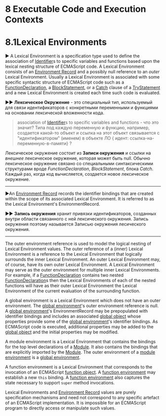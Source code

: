 # 8 Executable Code and Execution Contexts

# 8.1Lexical Environments 

► A  Lexical Environment is a specification type used to define the association of [Identifier](https://www.ecma-international.org/ecma-262/10.0/index.html#prod-Identifier)s to specific variables and functions based upon the lexical nesting  structure of ECMAScript code. A Lexical Environment consists of an [Environment Record](https://www.ecma-international.org/ecma-262/10.0/index.html#sec-environment-records) and a possibly null reference to an  *outer* Lexical Environment. Usually a Lexical Environment is associated with  some specific syntactic structure of ECMAScript code such as a [FunctionDeclaration](https://www.ecma-international.org/ecma-262/10.0/index.html#prod-FunctionDeclaration), a [BlockStatement](https://www.ecma-international.org/ecma-262/10.0/index.html#prod-BlockStatement), or a [Catch](https://www.ecma-international.org/ecma-262/10.0/index.html#prod-Catch) clause of a [TryStatement](https://www.ecma-international.org/ecma-262/10.0/index.html#prod-TryStatement) and a new Lexical Environment is created each time such code is evaluated.

►► **Лексическое Окружение** - это специальный тип, используемый для связи идентификаторов с конкретными переменными и функциями на основании лексической вложенности кода. 

> association of [Identifier](https://www.ecma-international.org/ecma-262/10.0/index.html#prod-Identifier)s to specific variables and functions - что это значит? Типа под каждую переменную и функцию, например, создается какой-то объект и ссылка на этот объект связывается с "идентификатором" (именем) в объекте ЛО { идент: ссылка-на-переменную-в-памяти} ?

Лексическое окружение состоит из **Записи окружения** и ссылки на *внешнее* лексическое окружение, которая может быть null. Обычно лексическое окружение связано со специальными синтаксическими структурами вроде *FunctionDeclaration*, *BlockStatement*, блока *Catch*. Каждый раз, когда код вычисляется, создается новое лексическое окружение.

---

►An [Environment Record](https://www.ecma-international.org/ecma-262/10.0/index.html#sec-environment-records) records the identifier bindings that are created within the scope of  its associated Lexical Environment. It is referred to as the Lexical  Environment's  EnvironmentRecord.

►► **Запись окружения** хранит привязки идентификаторов, созданных внутри области связанного с ней лексического окружения. Запись окружения поэтому называется Записью окружения лесического окружения.

---

The outer environment reference is used to model the logical  nesting of Lexical Environment values. The outer reference of a (inner)  Lexical Environment is a reference to the Lexical Environment that  logically surrounds the inner Lexical Environment. An outer Lexical  Environment may, of course, have its own outer Lexical Environment. A  Lexical Environment may serve as the outer environment for multiple  inner Lexical Environments. For example, if a [FunctionDeclaration](https://www.ecma-international.org/ecma-262/10.0/index.html#prod-FunctionDeclaration) contains two nested [FunctionDeclaration](https://www.ecma-international.org/ecma-262/10.0/index.html#prod-FunctionDeclaration)s then the Lexical Environments of each of the nested functions will have as their outer Lexical Environment the Lexical Environment of the  current evaluation of the surrounding function.

A  global environment is a Lexical Environment which does not have an outer environment. The [global environment](https://www.ecma-international.org/ecma-262/10.0/index.html#global-environment)'s outer environment reference is null. A [global environment](https://www.ecma-international.org/ecma-262/10.0/index.html#global-environment)'s EnvironmentRecord may be prepopulated with identifier bindings and includes an associated [global object](https://www.ecma-international.org/ecma-262/10.0/index.html#sec-global-object) whose properties provide some of the [global environment](https://www.ecma-international.org/ecma-262/10.0/index.html#global-environment)'s identifier bindings. As ECMAScript code is executed, additional properties may be added to the [global object](https://www.ecma-international.org/ecma-262/10.0/index.html#sec-global-object) and the initial properties may be modified.

A  module environment is a Lexical Environment that contains the bindings for the top level declarations of a [Module](https://www.ecma-international.org/ecma-262/10.0/index.html#prod-Module). It also contains the bindings that are explicitly imported by the [Module](https://www.ecma-international.org/ecma-262/10.0/index.html#prod-Module). The outer environment of a [module environment](https://www.ecma-international.org/ecma-262/10.0/index.html#module-environment) is a [global environment](https://www.ecma-international.org/ecma-262/10.0/index.html#global-environment).

A  function environment is a Lexical Environment that corresponds to the invocation of an ECMAScript [function object](https://www.ecma-international.org/ecma-262/10.0/index.html#function-object). A [function environment](https://www.ecma-international.org/ecma-262/10.0/index.html#function-environment) may establish a new `this` binding. A [function environment](https://www.ecma-international.org/ecma-262/10.0/index.html#function-environment) also captures the state necessary to support `super` method invocations.

Lexical Environments and [Environment Record](https://www.ecma-international.org/ecma-262/10.0/index.html#sec-environment-records) values are purely specification mechanisms and need not correspond to  any specific artefact of an ECMAScript implementation. It is impossible  for an ECMAScript program to directly access or manipulate such values.